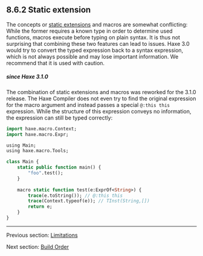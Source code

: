 ## 8.6.2 Static extension

The concepts or [static extensions](7.2-Static_Extension.md) and macros are somewhat conflicting: While the former requires a known type in order to determine used functions, macros execute before typing on plain syntax. It is thus not surprising that combining these two features can lead to issues. Haxe 3.0 would try to convert the typed expression back to a syntax expression, which is not always possible and may lose important information. We recommend that it is used with caution.

##### since Haxe 3.1.0



The combination of static extensions and macros was reworked for the 3.1.0 release. The Haxe Compiler does not even try to find the original expression for the macro argument and instead passes a special `@:this this` expression. While the structure of this expression conveys no information, the expression can still be typed correctly:

```haxe
import haxe.macro.Context;
import haxe.macro.Expr;

using Main;
using haxe.macro.Tools;

class Main {
	static public function main() {
		"foo".test();
	}
	
	macro static function test(e:ExprOf<String>) {
		trace(e.toString()); // @:this this
		trace(Context.typeof(e)); // TInst(String,[])
		return e;
	}
}
```

---

Previous section: [Limitations](8.6-Limitations.md)

Next section: [Build Order](8.6.3-Build_Order.md)